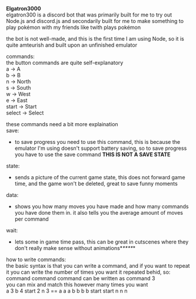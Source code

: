 **Elgatron3000**  
elgatron300 is a discord bot that was primarily built for me to try out Node.js and discord.js and secondarily built for me to make something to play pokémon with my friends like twith plays pokémon

the bot is not well-made, and this is the first time I am using Node, so it is quite amteurish and built upon an unfinished emulator

commands:  
the button commands are quite self-explanatory   
a -> A  
b -> B  
n -> North  
s -> South  
w -> West  
e -> East  
start -> Start  
select -> Select

these commands need a bit more explaination  
save:  
- to save progress you need to use this command, this is because the emulator I'm using doesn't support battery saving, so to save progress you have to use the save command **THIS IS NOT A SAVE STATE**  

state:
- sends a picture of the current game state, this does not forward game time, and the game won't be deleted, great to save funny moments  

data:
- shows you how many moves you have made and how many commands you have done them in. it also tells you the average amount of moves per command  

wait:
- lets some in game time pass, this can be great in cutscenes where they don't really make sense without animations*_****_*

how to write commands:  
the basic syntax is that you can write a command, and if you want to repeat it you can write the number of times you want it repeated behid, so:  
command command command can be written as command 3  
you can mix and match this however many times you want  
a 3 b 4 start 2 n 3 == a a a b b b b start start n n n  
